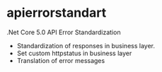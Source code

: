 # apierrorstandart
.Net Core 5.0 API Error Standardization


- Standardization of responses in business layer.
- Set custom httpstatus in business layer
- Translation of error messages
